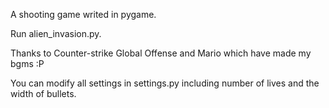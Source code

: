 A shooting game writed in pygame.

Run alien_invasion.py.

Thanks to Counter-strike Global Offense and Mario which have made my bgms :P

You can modify all settings in settings.py including number of lives and the width of bullets.